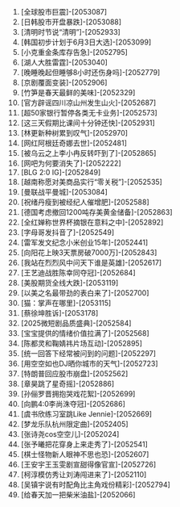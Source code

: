 
1. [全球股市巨震]-[2053087]
1. [日韩股市开盘暴跌]-[2053088]
1. [清明时节说“清明”]-[2052933]
1. [韩国初步计划于6月3日大选]-[2053099]
1. [小克重金条库存告急]-[2052795]
1. [湖人大胜雷霆]-[2053040]
1. [晚睡晚起但睡够8小时还伤身吗]-[2052779]
1. [京剧覆面变装]-[2052906]
1. [竹笋是春天最鲜的美味]-[2052329]
1. [官方辟谣四川凉山州发生山火]-[2052687]
1. [超50家银行暂停各类无卡业务]-[2052573]
1. [这三天假期比课间十分钟还快]-[2052931]
1. [林更新种树累到叹气]-[2052970]
1. [网红阿根廷奇娜去世]-[2052481]
1. [被乌云之上李小冉反转吓到了]-[2052865]
1. [网吧为何要消失了]-[2052222]
1. [BLG 2:0 IG]-[2052849]
1. [越南称愿对美商品实行“零关税”]-[2052535]
1. [曼联战平曼城]-[2053084]
1. [祝绪丹瘦到被经纪人催增肥]-[2052588]
1. [德国考虑撤回1200吨存美黄金储备]-[2052863]
1. [全红婵称世界杯摘银在意料之中]-[2052892]
1. [字母哥发抖音了]-[2052549]
1. [雷军发文纪念小米创业15年]-[2052441]
1. [向阳花上映3天票房破7000万]-[2052843]
1. [我站在烈烈风中问天下谁是英雄]-[2052617]
1. [王艺迪战胜陈幸同夺冠]-[2052684]
1. [美股期货全线大跌]-[2053119]
1. [以美之名最带劲的表白来了]-[2052700]
1. [猫：掌声在哪里]-[2053115]
1. [蔡徐坤胜诉]-[2053178]
1. [2025微短剧品质盛典]-[2052584]
1. [宝宝提供的情绪价值拉满了]-[2052568]
1. [陈都灵和鞠婧祎片场互动]-[2052895]
1. [统一回答下经常被问到的问题]-[2052297]
1. [用空空如也DJ晒你城市的天气]-[2052723]
1. [特朗普回应股市崩盘]-[2052562]
1. [章昊跳了星奇摇]-[2052886]
1. [孙俪罗晋拥抱哭戏花絮]-[2052699]
1. [向鹏4:0李尚洙夺冠]-[2052686]
1. [虞书欣练习室跳Like Jennie]-[2052669]
1. [梦龙乐队杭州限定曲]-[2052405]
1. [张诗尧cos空空儿]-[2052024]
1. [张予曦把花穿身上来走秀了]-[2052541]
1. [棋士怪物新人眼神不思也恐]-[2052607]
1. [王安宇王玉雯剧宣甜得像官宣]-[2052726]
1. [柯淳模仿秀让刘涛闯进来了]-[2052110]
1. [吴镇宇说有时配角比主角戏份精彩]-[2052794]
1. [给春天加一把柴米油盐]-[2052066]